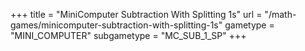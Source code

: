 +++
title = "MiniComputer Subtraction With Splitting 1s"
url = "/math-games/minicomputer-subtraction-with-splitting-1s"
gametype = "MINI_COMPUTER"
subgametype = "MC_SUB_1_SP"
+++